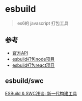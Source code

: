 # esbuild
> es6的 javascript 打包工具

## 参考
- [官方API](https://esbuild.github.io/api/)
- [esbuild打包node项目](https://devtails.medium.com/bundling-your-node-js-express-app-with-esbuild-5aecc36c5047)
- [esbuild打包react项目](https://devtails.xyz/how-to-replace-webpack-in-create-react-app-with-esbuild)



## esbuild/swc

[ESBuild & SWC浅谈: 新一代构建工具](https://mp.weixin.qq.com/s?__biz=MzkxNTIwMzU5OQ==&mid=2247493641&idx=1&sn=f8378c131fe43e7d4ef41ce9f01a1bde&chksm=c1601b69f617927fc4fcc9ad19cd34598fae06109e18a44fc8e6c7aee98fc72d58ea755d0360&token=1008676742&lang=zh_CN&scene=21#wechat_redirect)

